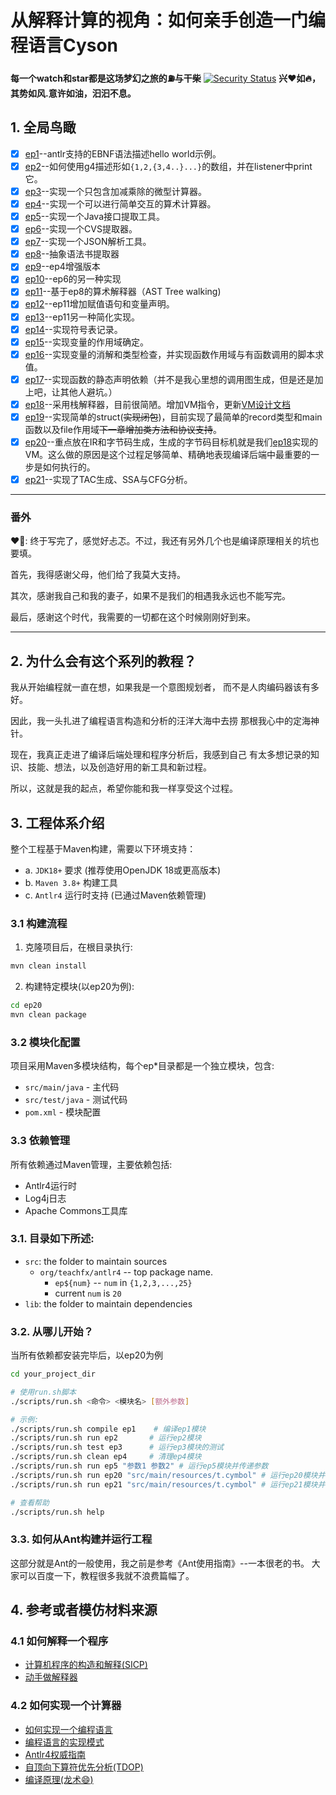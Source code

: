 # 从解释计算的视角：如何亲手创造一门编程语言Cyson

**每一个watch和star都是这场梦幻之旅的⛽️与干柴**
[![Security Status](https://www.murphysec.com/platform3/v31/badge/1718907022023983104.svg)](https://www.murphysec.com/console/report/1718907021914931200/1718907022023983104)
**兴❤️如🔥，其势如风.意许如油，汩汩不息。**

## 1. 全局鸟瞰
- [x] [ep1](ep1)--antlr支持的EBNF语法描述hello world示例。
- [x] [ep2](ep2)--如何使用g4描述形如`{1,2,{3,4..}...}`的数组，并在listener中print它。
- [x] [ep3](ep3)--实现一个只包含加减乘除的微型计算器。
- [x] [ep4](ep4)--实现一个可以进行简单交互的算术计算器。
- [x] [ep5](ep5)--实现一个Java接口提取工具。
- [x] [ep6](ep6)--实现一个CVS提取器。
- [x] [ep7](ep7)--实现一个JSON解析工具。
- [x] [ep8](ep8)--抽象语法书提取器
- [x] [ep9](ep9)--ep4增强版本
- [x] [ep10](ep10)--ep6的另一种实现
- [x] [ep11](ep11)--基于ep8的算术解释器（AST Tree walking)
- [x] [ep12](ep12)--ep11增加赋值语句和变量声明。
- [x] [ep13](ep13)--ep11另一种简化实现。
- [x] [ep14](ep14)--实现符号表记录。
- [x] [ep15](ep15)--实现变量的作用域确定。
- [x] [ep16](ep16)--实现变量的消解和类型检查，并实现函数作用域与有函数调用的脚本求值。
- [x] [ep17](ep17)--实现函数的静态声明依赖（并不是我心里想的调用图生成，但是还是加上吧，让其他人避坑。）
- [x] [ep18](ep18)--采用栈解释器，目前很简陋。增加VM指令，更新[VM设计文档](src%2Forg%2Fteachfx%2Fantlr4%2Fep18%2FVM_Design.md)
- [x] [ep19](ep19)--实现简单的struct(~~实现闭包~~)，目前实现了最简单的record类型和main函数以及file作用域~~下一章增加类方法和协议支持~~。
- [x] [ep20](ep20)--重点放在IR和字节码生成，生成的字节码目标机就是我们[ep18](ep18)实现的VM。这么做的原因是这个过程足够简单、精确地表现编译后端中最重要的一步是如何执行的。
- [x] [ep21](ep21)--实现了TAC生成、SSA与CFG分析。

--------------------
### 番外
❤️👀: 终于写完了，感觉好忐忑。不过，我还有另外几个也是编译原理相关的坑也要填。

首先，我得感谢父母，他们给了我莫大支持。

其次，感谢我自己和我的妻子，如果不是我们的相遇我永远也不能写完。

最后，感谢这个时代，我需要的一切都在这个时候刚刚好到来。

--------------------



## 2. 为什么会有这个系列的教程？

我从开始编程就一直在想，如果我是一个意图规划者，
而不是人肉编码器该有多好。

因此，我一头扎进了编程语言构造和分析的汪洋大海中去捞
那根我心中的定海神针。

现在，我真正走进了编译后端处理和程序分析后，我感到自己
有太多想记录的知识、技能、想法，以及创造好用的新工具和新过程。

所以，这就是我的起点，希望你能和我一样享受这个过程。

## 3. 工程体系介绍
整个工程基于Maven构建，需要以下环境支持：
- a. `JDK18+` 要求 (推荐使用OpenJDK 18或更高版本)
- b. `Maven 3.8+` 构建工具
- c. `Antlr4` 运行时支持 (已通过Maven依赖管理)

### 3.1 构建流程
1. 克隆项目后，在根目录执行:
```bash
mvn clean install
```
2. 构建特定模块(以ep20为例):
```bash
cd ep20
mvn clean package
```

### 3.2 模块化配置
项目采用Maven多模块结构，每个ep*目录都是一个独立模块，包含:
- `src/main/java` - 主代码
- `src/test/java` - 测试代码
- `pom.xml` - 模块配置

### 3.3 依赖管理
所有依赖通过Maven管理，主要依赖包括:
- Antlr4运行时
- Log4j日志
- Apache Commons工具库
### 3.1. 目录如下所述:

- `src`: the folder to maintain sources
    * `org/teachfx/antlr4` -- top package name.
        * `ep${num}` -- `num` in `{1,2,3,...,25}`
        * current `num` is `20`
- `lib`: the folder to maintain dependencies
### 3.2. 从哪儿开始？
当所有依赖都安装完毕后，以ep20为例

```Bash
cd your_project_dir

# 使用run.sh脚本
./scripts/run.sh <命令> <模块名> [额外参数]

# 示例:
./scripts/run.sh compile ep1    # 编译ep1模块
./scripts/run.sh run ep2       # 运行ep2模块
./scripts/run.sh test ep3      # 运行ep3模块的测试
./scripts/run.sh clean ep4     # 清理ep4模块
./scripts/run.sh run ep5 "参数1 参数2" # 运行ep5模块并传递参数
./scripts/run.sh run ep20 "src/main/resources/t.cymbol" # 运行ep20模块并指定输入文件
./scripts/run.sh run ep21 "src/main/resources/t.cymbol" # 运行ep21模块并指定输入文件

# 查看帮助
./scripts/run.sh help
```

### 3.3. 如何从Ant构建并运行工程
这部分就是Ant的一般使用，我之前是参考《Ant使用指南》--一本很老的书。
大家可以百度一下，教程很多我就不浪费篇幅了。
## 4. 参考或者模仿材料来源
### 4.1 如何解释一个程序
- [计算机程序的构造和解释(SICP)](https://www.zhihu.com/topic/19620884/hot)
- [动手做解释器](http://www.craftinginterpreters.com/)
### 4.2 如何实现一个计算器
- [如何实现一个编程语言](http://lisperator.net/pltut/)
- [编程语言的实现模式](https://www.zhihu.com/topic/20116185/hot)
- [Antlr4权威指南](https://www.antlr.org/)
- [自顶向下算符优先分析(TDOP)](https://github.com/douglascrockford/TDOP)
- [编译原理(龙术:smile:)](https://www.zhihu.com/question/21549783/answer/22749476)
